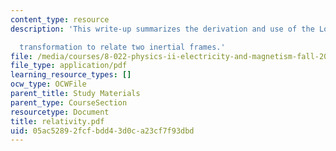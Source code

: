 ```yaml
---
content_type: resource
description: 'This write-up summarizes the derivation and use of the Lorentz

  transformation to relate two inertial frames.'
file: /media/courses/8-022-physics-ii-electricity-and-magnetism-fall-2004/05ac52892fcfbdd43d0ca23cf7f93dbd_relativity.pdf
file_type: application/pdf
learning_resource_types: []
ocw_type: OCWFile
parent_title: Study Materials
parent_type: CourseSection
resourcetype: Document
title: relativity.pdf
uid: 05ac5289-2fcf-bdd4-3d0c-a23cf7f93dbd
---
```

